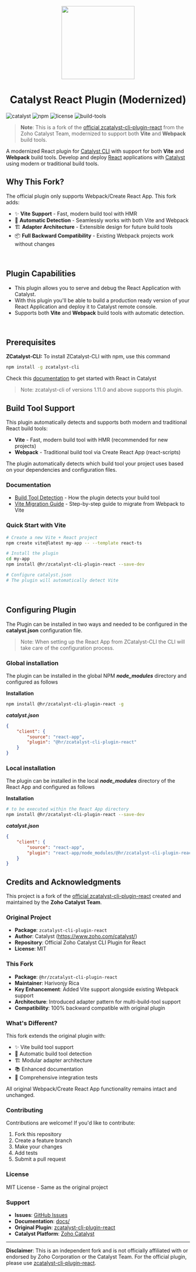 <center>
    <a href="https://www.zoho.com/catalyst/">
        <img width="200" height="200" src="https://www.zohowebstatic.com/sites/default/files/catalyst/catalyst-logo.svg">
    </a>
</center>

<center><h1>Catalyst React Plugin (Modernized)</h1></center>

![catalyst](https://img.shields.io/badge/%E2%9A%A1-catalyst-blue.svg)
![npm](https://img.shields.io/npm/v/@hr/zcatalyst-cli-plugin-react.svg?color=blue)
![license](https://img.shields.io/npm/l/@hr/zcatalyst-cli-plugin-react.svg?color=brightgreen)
![build-tools](https://img.shields.io/badge/build--tools-Vite%20%7C%20Webpack-orange)
<br>

> **Note**: This is a fork of the [official zcatalyst-cli-plugin-react](https://www.npmjs.com/package/zcatalyst-cli-plugin-react) from the Zoho Catalyst Team, modernized to support both **Vite** and **Webpack** build tools.

A modernized React plugin for [Catalyst CLI](https://www.npmjs.com/package/zcatalyst-cli) with support for both **Vite** and **Webpack** build tools. Develop and deploy [React](https://reactjs.org/) applications with [Catalyst](https://zoho.com/catalyst) using modern or traditional build tools.

## Why This Fork?

The official plugin only supports Webpack/Create React App. This fork adds:
- ✨ **Vite Support** - Fast, modern build tool with HMR
- 🔄 **Automatic Detection** - Seamlessly works with both Vite and Webpack
- 🏗️ **Adapter Architecture** - Extensible design for future build tools
- 📦 **Full Backward Compatibility** - Existing Webpack projects work without changes
<br>

## Plugin Capabilities
- This plugin allows you to serve and debug the React Application with Catalyst.
- With this plugin you'll be able to build a production ready version of your React Application and deploy it to Catalyst remote console.
- Supports both **Vite** and **Webpack** build tools with automatic detection.
<br>

## Prerequisites

**ZCatalyst-CLI:** To install ZCatalyst-CLI with npm, use this command
```bash
npm install -g zcatalyst-cli
```
Check this [documentation](https://catalyst.zoho.com/help/cli-init.html#React) to get started with React in Catalyst
> Note: zcatalyst-cli of versions 1.11.0 and above supports this plugin.

## Build Tool Support
This plugin automatically detects and supports both modern and traditional React build tools:
- **Vite** - Fast, modern build tool with HMR (recommended for new projects)
- **Webpack** - Traditional build tool via Create React App (react-scripts)

The plugin automatically detects which build tool your project uses based on your dependencies and configuration files.

### Documentation
- [Build Tool Detection](docs/build-tool-detection.md) - How the plugin detects your build tool
- [Vite Migration Guide](docs/vite-migration-guide.md) - Step-by-step guide to migrate from Webpack to Vite

### Quick Start with Vite
```bash
# Create a new Vite + React project
npm create vite@latest my-app -- --template react-ts

# Install the plugin
cd my-app
npm install @hr/zcatalyst-cli-plugin-react --save-dev

# Configure catalyst.json
# The plugin will automatically detect Vite
```
<br>

## Configuring Plugin
The Plugin can be installed in two ways and needed  to be configured in the **catalyst.json** configuration file.

>Note: When setting up the React App from ZCatalyst-CLI the CLI will take care of the configuration  process.

### Global installation
The plugin can be installed in the global NPM **_node_modules_** directory and configured as follows

**Installation**
```bash
npm install @hr/zcatalyst-cli-plugin-react -g
```
**_catalyst.json_**
```json
{
    "client": {
        "source": "react-app",
        "plugin": "@hr/zcatalyst-cli-plugin-react"
    }
}
```

### Local installation
The plugin can be installed in the local **_node_modules_** directory of the React App and configured as follows

**Installation**
```bash
# to be executed within the React App directory
npm install @hr/zcatalyst-cli-plugin-react --save-dev
```

**_catalyst.json_**
```json
{
    "client": {
        "source": "react-app",
        "plugin": "react-app/node_modules/@hr/zcatalyst-cli-plugin-react"
    }
}
```







## Credits and Acknowledgments

This project is a fork of the [official zcatalyst-cli-plugin-react](https://www.npmjs.com/package/zcatalyst-cli-plugin-react) created and maintained by the **Zoho Catalyst Team**.

### Original Project
- **Package**: `zcatalyst-cli-plugin-react`
- **Author**: Catalyst (https://www.zoho.com/catalyst/)
- **Repository**: Official Zoho Catalyst CLI Plugin for React
- **License**: MIT

### This Fork
- **Package**: `@hr/zcatalyst-cli-plugin-react`
- **Maintainer**: Harivonjy Rica
- **Key Enhancement**: Added Vite support alongside existing Webpack support
- **Architecture**: Introduced adapter pattern for multi-build-tool support
- **Compatibility**: 100% backward compatible with original plugin

### What's Different?

This fork extends the original plugin with:
- ✨ Vite build tool support
- 🔄 Automatic build tool detection
- 🏗️ Modular adapter architecture
- 📚 Enhanced documentation
- 🧪 Comprehensive integration tests

All original Webpack/Create React App functionality remains intact and unchanged.

### Contributing

Contributions are welcome! If you'd like to contribute:
1. Fork this repository
2. Create a feature branch
3. Make your changes
4. Add tests
5. Submit a pull request

### License

MIT License - Same as the original project

### Support

- **Issues**: [GitHub Issues](https://github.com/h-rica/zcatalyst-cli-plugin-react/issues)
- **Documentation**: [docs/](docs/)
- **Original Plugin**: [zcatalyst-cli-plugin-react](https://www.npmjs.com/package/zcatalyst-cli-plugin-react)
- **Catalyst Platform**: [Zoho Catalyst](https://www.zoho.com/catalyst/)

---

**Disclaimer**: This is an independent fork and is not officially affiliated with or endorsed by Zoho Corporation or the Catalyst Team. For the official plugin, please use [zcatalyst-cli-plugin-react](https://www.npmjs.com/package/zcatalyst-cli-plugin-react).
